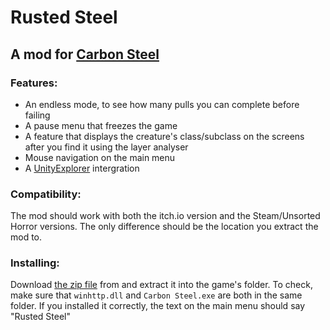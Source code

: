 # Rusted Steel
## A mod for [Carbon Steel](https://mikeklubnika.itch.io/carbon-steel)

### Features:
- An endless mode, to see how many pulls you can complete before failing
- A pause menu that freezes the game
- A feature that displays the creature's class/subclass on the screens after you find it using the layer analyser
- Mouse navigation on the main menu
- A [UnityExplorer](https://github.com/sinai-dev/UnityExplorer) intergration

### Compatibility:
The mod should work with both the itch.io version and the Steam/Unsorted Horror versions.
The only difference should be the location you extract the mod to.

### Installing:
Download [the zip file]() from and extract it into the game's folder.
To check, make sure that `winhttp.dll` and `Carbon Steel.exe` are both in the same folder.
If you installed it correctly, the text on the main menu should say "Rusted Steel"
